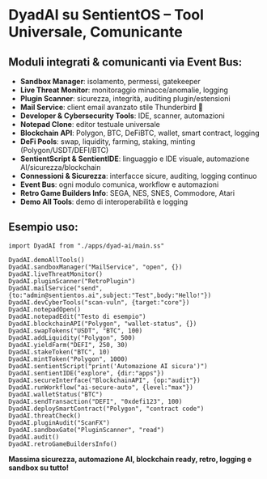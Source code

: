 # DyadAI su SentientOS – Tool Universale, Comunicante

## Moduli integrati & comunicanti via Event Bus:
- **Sandbox Manager**: isolamento, permessi, gatekeeper
- **Live Threat Monitor**: monitoraggio minacce/anomalie, logging
- **Plugin Scanner**: sicurezza, integrità, auditing plugin/estensioni
- **Mail Service**: client email avanzato stile Thunderbird 📧
- **Developer & Cybersecurity Tools**: IDE, scanner, automazioni
- **Notepad Clone**: editor testuale universale
- **Blockchain API**: Polygon, BTC, DeFiBTC, wallet, smart contract, logging
- **DeFi Pools**: swap, liquidity, farming, staking, minting (Polygon/USDT/DEFI/BTC)
- **SentientScript & SentientIDE**: linguaggio e IDE visuale, automazione AI/sicurezza/blockchain
- **Connessioni & Sicurezza**: interfacce sicure, auditing, logging continuo
- **Event Bus**: ogni modulo comunica, workflow e automazioni
- **Retro Game Builders Info**: SEGA, NES, SNES, Commodore, Atari
- **Demo All Tools**: demo di interoperabilità e logging

## Esempio uso:
```sentientscript
import DyadAI from "./apps/dyad-ai/main.ss"

DyadAI.demoAllTools()
DyadAI.sandboxManager("MailService", "open", {})
DyadAI.liveThreatMonitor()
DyadAI.pluginScanner("RetroPlugin")
DyadAI.mailService("send", {to:"admin@sentientos.ai",subject:"Test",body:"Hello!"})
DyadAI.devCyberTools("scan-vuln", {target:"core"})
DyadAI.notepadOpen()
DyadAI.notepadEdit("Testo di esempio")
DyadAI.blockchainAPI("Polygon", "wallet-status", {})
DyadAI.swapTokens("USDT", "BTC", 100)
DyadAI.addLiquidity("Polygon", 500)
DyadAI.yieldFarm("DEFI", 250, 30)
DyadAI.stakeToken("BTC", 10)
DyadAI.mintToken("Polygon", 1000)
DyadAI.sentientScript("print('Automazione AI sicura')")
DyadAI.sentientIDE("explore", {dir:"apps"})
DyadAI.secureInterface("BlockchainAPI", {op:"audit"})
DyadAI.runWorkflow("ai-secure-auto", {level:"max"})
DyadAI.walletStatus("BTC")
DyadAI.sendTransaction("DEFI", "0xdefi123", 100)
DyadAI.deploySmartContract("Polygon", "contract code")
DyadAI.threatCheck()
DyadAI.pluginAudit("ScanFX")
DyadAI.sandboxGate("PluginScanner", "read")
DyadAI.audit()
DyadAI.retroGameBuildersInfo()
```
**Massima sicurezza, automazione AI, blockchain ready, retro, logging e sandbox su tutto!**